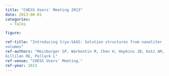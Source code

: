 ```yaml
---
title: "CHESS Users' Meeting 2013"
date: 2013-06-01
categories:
  - Talks

figure:

ref-title: "Introducing Cryo-SAXS: Solution structures from nanoliter
volumes"
ref-authors: "Meisburger SP, Warkentin M, Chen H, Hopkins JB, Katz AM,
Gillilan RE, Pollack L"
ref-venue: "CHESS Users' Meeting."
ref-year: 2013
---
```

